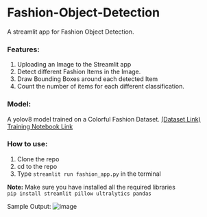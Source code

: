 # Fashion-Object-Detection
 
A streamlit app for Fashion Object Detection.  

    
### Features:
1. Uploading an Image to the Streamlit app
2. Detect different Fashion Items in the Image.
3. Draw Bounding Boxes around each detected Item
4. Count the number of items for each different classification.

### Model:  
A yolov8 model trained on a Colorful Fashion Dataset.  [(Dataset Link)](https://www.kaggle.com/datasets/nguyngiabol/colorful-fashion-dataset-for-object-detection)  
[Training Notebook Link](https://colab.research.google.com/drive/1AvpnvAk_HFIJDyYk4HngTFfAAxB_D1bg?usp=sharing)  

### How to use:
1. Clone the repo
2. cd to the repo
3. Type ``` streamlit run fashion_app.py ``` in the terminal
  
**Note:** Make sure you have installed all the required libraries  
``` pip install streamlit pillow ultralytics pandas ```

Sample Output:
![image](https://github.com/MohdYasser1/Fashion-Object-Detection/assets/88620211/e42d5901-3947-43db-b91d-e88e3f06446d)


